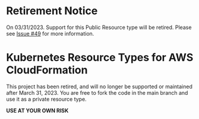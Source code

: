 # Retirement Notice
On 03/31/2023. Support for this Public Resource type will be retired. Please see [Issue #49](https://github.com/aws-quickstart/quickstart-kubernetes-resource-provider/issues/49) for more information.


# Kubernetes Resource Types for AWS CloudFormation

This project has been retired, and will no longer be supported or maintained after March 31, 2023. You are free to fork the code in the main branch and use it as a private resource type.

**USE AT YOUR OWN RISK**
